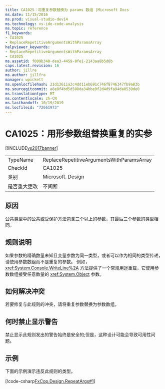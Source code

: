 ```yaml
---
title: CA1025：将重复参数替换为 params 数组 |Microsoft Docs
ms.date: 11/15/2016
ms.prod: visual-studio-dev14
ms.technology: vs-ide-code-analysis
ms.topic: reference
f1_keywords:
- CA1025
- ReplaceRepetitiveArgumentsWithParamsArray
helpviewer_keywords:
- ReplaceRepetitiveArgumentsWithParamsArray
- CA1025
ms.assetid: f009b340-dea3-4459-8fe1-2143aa8b5d0b
caps.latest.revision: 16
author: jillre
ms.author: jillfra
manager: wpickett
ms.openlocfilehash: 21d13611a3c4dd11eb691c746f8746347fb9a83b
ms.sourcegitcommit: a8e8f4bd5d508da34bbe9f2d4d9fa94da0539de0
ms.translationtype: MT
ms.contentlocale: zh-CN
ms.lasthandoff: 10/19/2019
ms.locfileid: "72661973"
---
```

# <a name="ca1025-replace-repetitive-arguments-with-params-array"></a>CA1025：用形参数组替换重复的实参
[!INCLUDE[vs2017banner](../includes/vs2017banner.md)]

|||
|-|-|
|TypeName|ReplaceRepetitiveArgumentsWithParamsArray|
|CheckId|CA1025|
|类别|Microsoft. Design|
|是否重大更改|不间断|

## <a name="cause"></a>原因
 公共类型中的公共或受保护方法包含三个以上的参数，其最后三个参数的类型相同。

## <a name="rule-description"></a>规则说明
 如果参数的精确数量未知且变量参数为同一类型，或者可以作为相同的类型传递，请使用参数数组而不是重复的参数。 例如，<xref:System.Console.WriteLine%2A> 方法提供了一个常规用途重载，它使用参数数组接受任意数量的 <xref:System.Object> 参数。

## <a name="how-to-fix-violations"></a>如何解决冲突
 若要修复与此规则的冲突，请将重复参数替换为参数数组。

## <a name="when-to-suppress-warnings"></a>何时禁止显示警告
 禁止显示此规则发出的警告始终是安全的;但是，这种设计可能会导致可用性问题。

## <a name="example"></a>示例
 下面的示例演示违反此规则的类型。

 [!code-csharp[FxCop.Design.RepeatArgs#1](../snippets/csharp/VS_Snippets_CodeAnalysis/FxCop.Design.RepeatArgs/cs/FxCop.Design.RepeatArgs.cs#1)]
